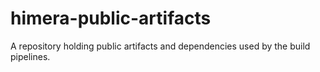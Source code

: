 # himera-public-artifacts
A repository holding public artifacts and dependencies used by the build pipelines. 
